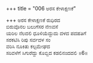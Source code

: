+++
title = "006 ಅರಸ ಕೇಳಾಕ್ಷಣಕೆ"

+++
ಅರಸ ಕೇಳಾಕ್ಷಣಕೆ ರುಧಿರದ  
ಬಿರುವೊನಲ ಬಲುಗೆಸರ ನೆಣವಸೆ  
ಯರಿಲ ನೆಲದಲಿ ಧೂಳಿಯೆದ್ದುದು ದಳದ ಪದಹತಿಗೆ  
ಸರಕಟಿಸಿ ರಿಪು ಸರ್ವದಳ ಸಂ  
ವರಿಸಿ ನೂಕಿತು ಕಲ್ಪಮೇಘದ  
ಸರಿವಳೆಗೆ ಸಿಗುರೆದ್ದು ಕೊಬ್ಬಿದ ಕಡಲಿನಂದದಲಿ           ॥6॥